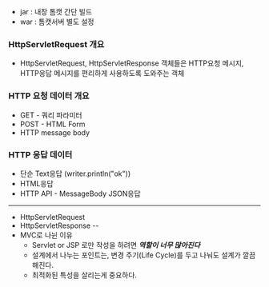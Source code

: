 - jar : 내장 톰캣 간단 빌드
- war : 톰캣서버 별도 설정

### HttpServletRequest 개요
- HttpServletRequest, HttpServletResponse 객체들은 HTTP요청 메시지, HTTP응답 메시지를 
편리하게 사용하도록 도와주는 객체

### HTTP 요청 데이터 개요
- GET - 쿼리 파라미터
- POST - HTML Form
- HTTP message body

### HTTP 응답 데이터 
- 단순 Text응답 (writer.println("ok"))
- HTML응답
- HTTP API - MessageBody JSON응답

--- 
- HttpServletRequest
- HttpServletResponse
--
- MVC로 나뉜 이유
  - Servlet or JSP 로만 작성을 하려면 ***역할이 너무 많아진다***
  - 설계에서 나누는 포인트는, 변경 주기(Life Cycle)를 두고 나눠도 설계가 깔끔해진다.
  - 최적화된 특성을 살리는게 중요하다.